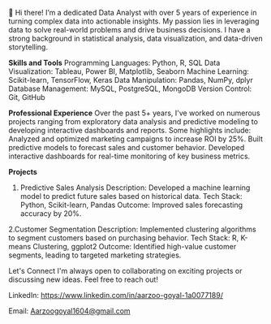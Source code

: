 👋 Hi there! I’m a dedicated Data Analyst with over 5 years of experience in turning complex data into actionable insights. My passion lies in leveraging data to solve real-world problems and drive business decisions. I have a strong background in statistical analysis, data visualization, and data-driven storytelling.

**Skills and Tools**
Programming Languages: Python, R, SQL
Data Visualization: Tableau, Power BI, Matplotlib, Seaborn
Machine Learning: Scikit-learn, TensorFlow, Keras
Data Manipulation: Pandas, NumPy, dplyr
Database Management: MySQL, PostgreSQL, MongoDB
Version Control: Git, GitHub

**Professional Experience**
Over the past 5+ years, I've worked on numerous projects ranging from exploratory data analysis and predictive modeling to developing interactive dashboards and reports. Some highlights include:
Analyzed and optimized marketing campaigns to increase ROI by 25%.
Built predictive models to forecast sales and customer behavior.
Developed interactive dashboards for real-time monitoring of key business metrics.

**Projects**
1. Predictive Sales Analysis
Description: Developed a machine learning model to predict future sales based on historical data.
Tech Stack: Python, Scikit-learn, Pandas
Outcome: Improved sales forecasting accuracy by 20%.

2.Customer Segmentation
Description: Implemented clustering algorithms to segment customers based on purchasing behavior.
Tech Stack: R, K-means Clustering, ggplot2
Outcome: Identified high-value customer segments, leading to targeted marketing strategies.

Let's Connect
I'm always open to collaborating on exciting projects or discussing new ideas. Feel free to reach out!

LinkedIn: https://www.linkedin.com/in/aarzoo-goyal-1a0077189/

Email: Aarzoogoyal1604@gmail.com

